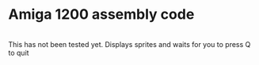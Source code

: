 # Amiga 1200 assembly code

<br>
This has not been tested yet. Displays sprites and waits for you to press Q to quit
